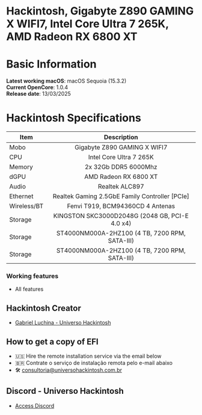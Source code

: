 # Hackintosh, Gigabyte Z890 GAMING X WIFI7, Intel Core Ultra 7 265K, AMD Radeon RX 6800 XT

# Basic Information

**Latest working macOS**: macOS Sequoia (15.3.2)
<br>
**Current OpenCore**: 1.0.4
<br>
**Release date**: 13/03/2025

# Hackintosh Specifications
|Item|Description|
|-|:-------:|
|Mobo|Gigabyte Z890 GAMING X WIFI7|
|CPU|Intel Core Ultra 7 265K|
|Memory|2x 32Gb DDR5 6000Mhz|
|dGPU|AMD Radeon RX 6800 XT|
|Audio|Realtek ALC897|
|Ethernet|Realtek Gaming 2.5GbE Family Controller [PCIe]|
|Wireless/BT|Fenvi T919, BCM94360CD 4 Antenas|
|Storage|KINGSTON SKC3000D2048G (2048 GB, PCI-E 4.0 x4)|
|Storage|ST4000NM000A-2HZ100 (4 TB, 7200 RPM, SATA-III)|
|Storage|ST4000NM000A-2HZ100 (4 TB, 7200 RPM, SATA-III)|

### Working features
- All features

## Hackintosh Creator
- [Gabriel Luchina - Universo Hackintosh](https://luchina.com.br)

## How to get a copy of EFI
- 🇺🇸 Hire the remote installation service via the email below
- 🇧🇷 Contrate o serviço de instalação remota pelo e-mail abaixo
- 🛠️ [consultoria@universohackintosh.com.br](mailto:consultoria@universohackintosh.com.br)

## Discord - Universo Hackintosh
- [Access Discord](https://discord.universohackintosh.com.br)
